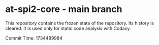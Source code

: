 # at-spi2-core - main branch

This repository contains the frozen state of the repository.
Its history is cleared. It is used only for static code
analysis with Codacy.

Commit Time: 1734489984